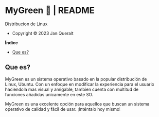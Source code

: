 # MyGreen 🍏  | README
Distribucion de Linux  
- Copyright ©️ 2023 Jan Queralt  

**Índice**
- [Que es?](#id1)


<div id='id1' />

## Que es?
MyGreen es un sistema operativo basado en la popular distribución de Linux, Ubuntu. Con un enfoque en modificar la experiencia para el usuario haciendola mas visual y amigable, tambien cuenta con multitud de funciones añadidas unicamente en este SO.

MyGreen es una excelente opción para aquellos que buscan un sistema operativo de calidad y fácil de usar. ¡Inténtalo hoy mismo!
